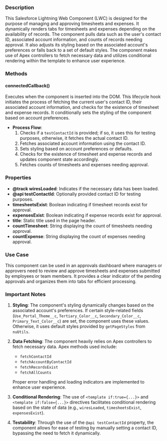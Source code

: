 ### Description

This Salesforce Lightning Web Component (LWC) is designed for the purpose of managing and approving timesheets and expenses. It dynamically renders tabs for timesheets and expenses depending on the availability of records. The component pulls data such as the user's contact ID, associated account information, and counts of records needing approval. It also adjusts its styling based on the associated account's preferences or falls back to a set of default styles. The component makes use of Apex controllers to fetch necessary data and utilizes conditional rendering within the template to enhance user experience.

### Methods

#### connectedCallback()
Executes when the component is inserted into the DOM. This lifecycle hook initiates the process of fetching the current user's contact ID, their associated account information, and checks for the existence of timesheet and expense records. It conditionally sets the styling of the component based on account preferences.

- **Process Flow**:
  1. Checks if a `testContactId` is provided; if so, it uses this for testing purposes, otherwise, it fetches the actual contact ID.
  2. Fetches associated account information using the contact ID.
  3. Sets styling based on account preferences or defaults.
  4. Checks for the existence of timesheet and expense records and updates component state accordingly.
  5. Fetches counts of timesheets and expenses needing approval.

### Properties

- **@track wiresLoaded**: Indicates if the necessary data has been loaded.
- **@api testContactId**: Optionally provided contact ID for testing purposes.
- **timesheetsExist**: Boolean indicating if timesheet records exist for approval.
- **expensesExist**: Boolean indicating if expense records exist for approval.
- **title**: Static title used in the page header.
- **countTimesheet**: String displaying the count of timesheets needing approval.
- **countExpense**: String displaying the count of expenses needing approval.

### Use Case

This component can be used in an approvals dashboard where managers or approvers need to review and approve timesheets and expenses submitted by employees or team members. It provides a clear indicator of the pending approvals and organizes them into tabs for efficient processing.

### Important Notes

1. **Styling**:
   The component's styling dynamically changes based on the associated account's preferences. If certain style-related fields (`Use_Portal_Theme__c`, `Tertiary_Color__c`, `Secondary_Color__c`, `Primary_Text_Color__c`) are set, the component uses these values. Otherwise, it uses default styles provided by `getPageStyles` from `nuUtils`.

2. **Data Fetching**:
   The component heavily relies on Apex controllers to fetch necessary data. Apex methods used include:
   - `fetchContactId`
   - `fetchAccountByContactId`
   - `fetchRecordsExist`
   - `fetchAllCounts`
   
   Proper error handling and loading indicators are implemented to enhance user experience.

3. **Conditional Rendering**:
   The use of `<template if:true={...}>` and `<template if:false={...}>` directives facilitates conditional rendering based on the state of data (e.g., `wiresLoaded`, `timesheetsExist`, `expensesExist`).

4. **Testability**:
   Through the use of the `@api testContactId` property, the component allows for ease of testing by manually setting a contact ID, bypassing the need to fetch it dynamically.